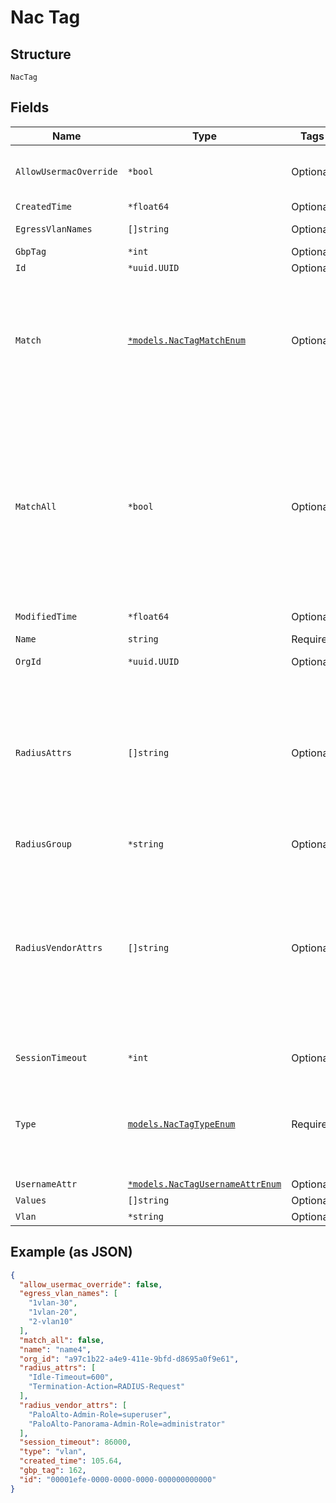 
# Nac Tag

## Structure

`NacTag`

## Fields

| Name | Type | Tags | Description |
|  --- | --- | --- | --- |
| `AllowUsermacOverride` | `*bool` | Optional | can be set to true to allow the override by usermac result<br>**Default**: `false` |
| `CreatedTime` | `*float64` | Optional | - |
| `EgressVlanNames` | `[]string` | Optional | if `type`==`egress_vlan_names`, list of egress vlans to return |
| `GbpTag` | `*int` | Optional | if `type`==`gbp_tag` |
| `Id` | `*uuid.UUID` | Optional | - |
| `Match` | [`*models.NacTagMatchEnum`](../../doc/models/nac-tag-match-enum.md) | Optional | if `type`==`match`. enum: `cert_cn`, `cert_issuer`, `cert_san`, `cert_serial`, `cert_sub`, `client_mac`, `idp_role`, `ingress_vlan`, `mdm_status`, `nas_ip`, `radius_group`, `realm`, `ssid`, `user_name`, `usermac_label`<br>**Constraints**: *Minimum Length*: `1` |
| `MatchAll` | `*bool` | Optional | This field is applicable only when `type`==`match`<br><br>* `false`: means it is sufficient to match any of the values (i.e., match-any behavior)<br>* `true`: means all values should be matched (i.e., match-all behavior)<br><br>Currently it makes sense to set this field to `true` only if the `match`==`idp_role` or `match`==`usermac_label`'<br>**Default**: `false` |
| `ModifiedTime` | `*float64` | Optional | - |
| `Name` | `string` | Required | **Constraints**: *Minimum Length*: `1` |
| `OrgId` | `*uuid.UUID` | Optional | - |
| `RadiusAttrs` | `[]string` | Optional | if `type`==`radius_attrs`, user can specify a list of one or more standard attributes in the field "radius_attrs".<br>It is the responsibility of the user to provide a syntactically correct string, otherwise it may not work as expected.<br>Note that it is allowed to have more than one radius_attrs in the result of a given rule. |
| `RadiusGroup` | `*string` | Optional | if `type`==`radius_group` |
| `RadiusVendorAttrs` | `[]string` | Optional | if `type`==`radius_vendor_attrs`, user can specify a list of one or more vendor-specific attributes in the field "radius_vendor_attrs".<br>It is the responsibility of the user to provide a syntactically correct string, otherwise it may not work as expected.<br>Note that it is allowed to have more than one radius_vendor_attrs in the result of a given rule. |
| `SessionTimeout` | `*int` | Optional | if `type`==`session_timeout, in seconds |
| `Type` | [`models.NacTagTypeEnum`](../../doc/models/nac-tag-type-enum.md) | Required | enum: `egress_vlan_names`, `gbp_tag`, `match`, `radius_attrs`, `radius_group`, `radius_vendor_attrs`, `session_timeout`, `username_attr`, `vlan`<br>**Constraints**: *Minimum Length*: `1` |
| `UsernameAttr` | [`*models.NacTagUsernameAttrEnum`](../../doc/models/nac-tag-username-attr-enum.md) | Optional | - |
| `Values` | `[]string` | Optional | if `type`==`match` |
| `Vlan` | `*string` | Optional | if `type`==`vlan` |

## Example (as JSON)

```json
{
  "allow_usermac_override": false,
  "egress_vlan_names": [
    "1vlan-30",
    "1vlan-20",
    "2-vlan10"
  ],
  "match_all": false,
  "name": "name4",
  "org_id": "a97c1b22-a4e9-411e-9bfd-d8695a0f9e61",
  "radius_attrs": [
    "Idle-Timeout=600",
    "Termination-Action=RADIUS-Request"
  ],
  "radius_vendor_attrs": [
    "PaloAlto-Admin-Role=superuser",
    "PaloAlto-Panorama-Admin-Role=administrator"
  ],
  "session_timeout": 86000,
  "type": "vlan",
  "created_time": 105.64,
  "gbp_tag": 162,
  "id": "00001efe-0000-0000-0000-000000000000"
}
```

